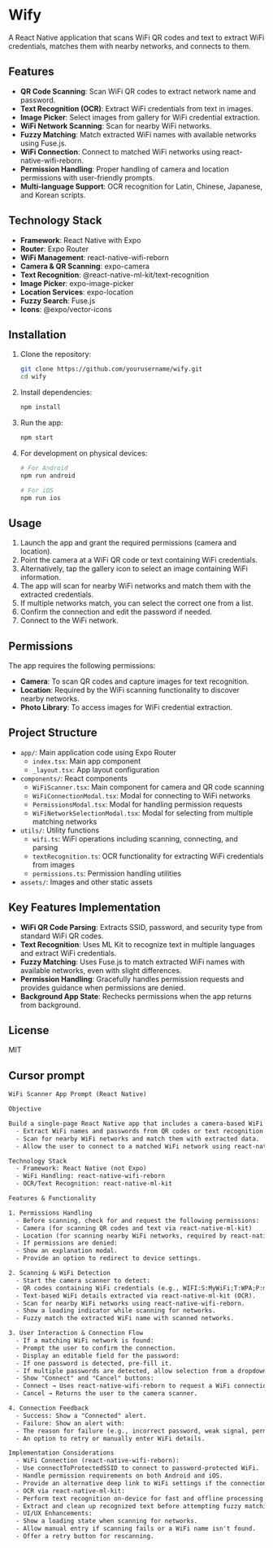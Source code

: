 # Wify

A React Native application that scans WiFi QR codes and text to extract WiFi credentials, matches them with nearby networks, and connects to them.

## Features

- **QR Code Scanning**: Scan WiFi QR codes to extract network name and password.
- **Text Recognition (OCR)**: Extract WiFi credentials from text in images.
- **Image Picker**: Select images from gallery for WiFi credential extraction.
- **WiFi Network Scanning**: Scan for nearby WiFi networks.
- **Fuzzy Matching**: Match extracted WiFi names with available networks using Fuse.js.
- **WiFi Connection**: Connect to matched WiFi networks using react-native-wifi-reborn.
- **Permission Handling**: Proper handling of camera and location permissions with user-friendly prompts.
- **Multi-language Support**: OCR recognition for Latin, Chinese, Japanese, and Korean scripts.

## Technology Stack

- **Framework**: React Native with Expo
- **Router**: Expo Router
- **WiFi Management**: react-native-wifi-reborn
- **Camera & QR Scanning**: expo-camera
- **Text Recognition**: @react-native-ml-kit/text-recognition
- **Image Picker**: expo-image-picker
- **Location Services**: expo-location
- **Fuzzy Search**: Fuse.js
- **Icons**: @expo/vector-icons

## Installation

1. Clone the repository:

   ```bash
   git clone https://github.com/yourusername/wify.git
   cd wify
   ```

2. Install dependencies:

   ```bash
   npm install
   ```

3. Run the app:

   ```bash
   npm start
   ```

4. For development on physical devices:

   ```bash
   # For Android
   npm run android

   # For iOS
   npm run ios
   ```

## Usage

1. Launch the app and grant the required permissions (camera and location).
2. Point the camera at a WiFi QR code or text containing WiFi credentials.
3. Alternatively, tap the gallery icon to select an image containing WiFi information.
4. The app will scan for nearby WiFi networks and match them with the extracted credentials.
5. If multiple networks match, you can select the correct one from a list.
6. Confirm the connection and edit the password if needed.
7. Connect to the WiFi network.

## Permissions

The app requires the following permissions:

- **Camera**: To scan QR codes and capture images for text recognition.
- **Location**: Required by the WiFi scanning functionality to discover nearby networks.
- **Photo Library**: To access images for WiFi credential extraction.

## Project Structure

- `app/`: Main application code using Expo Router
  - `index.tsx`: Main app component
  - `_layout.tsx`: App layout configuration
- `components/`: React components
  - `WiFiScanner.tsx`: Main component for camera and QR code scanning
  - `WiFiConnectionModal.tsx`: Modal for connecting to WiFi networks
  - `PermissionsModal.tsx`: Modal for handling permission requests
  - `WiFiNetworkSelectionModal.tsx`: Modal for selecting from multiple matching networks
- `utils/`: Utility functions
  - `wifi.ts`: WiFi operations including scanning, connecting, and parsing
  - `textRecognition.ts`: OCR functionality for extracting WiFi credentials from images
  - `permissions.ts`: Permission handling utilities
- `assets/`: Images and other static assets

## Key Features Implementation

- **WiFi QR Code Parsing**: Extracts SSID, password, and security type from standard WiFi QR codes.
- **Text Recognition**: Uses ML Kit to recognize text in multiple languages and extract WiFi credentials.
- **Fuzzy Matching**: Uses Fuse.js to match extracted WiFi names with available networks, even with slight differences.
- **Permission Handling**: Gracefully handles permission requests and provides guidance when permissions are denied.
- **Background App State**: Rechecks permissions when the app returns from background.

## License

MIT

## Cursor prompt

```txt
WiFi Scanner App Prompt (React Native)

Objective

Build a single-page React Native app that includes a camera-based WiFi scanner. The app should:
  - Extract WiFi names and passwords from QR codes or text recognition (OCR).
  - Scan for nearby WiFi networks and match them with extracted data.
  - Allow the user to connect to a matched WiFi network using react-native-wifi-reborn.

Technology Stack
  - Framework: React Native (not Expo)
  - WiFi Handling: react-native-wifi-reborn
  - OCR/Text Recognition: react-native-ml-kit

Features & Functionality

1. Permissions Handling
  - Before scanning, check for and request the following permissions:
  - Camera (for scanning QR codes and text via react-native-ml-kit)
  - Location (for scanning nearby WiFi networks, required by react-native-wifi-reborn)
  - If permissions are denied:
  - Show an explanation modal.
  - Provide an option to redirect to device settings.

2. Scanning & WiFi Detection
  - Start the camera scanner to detect:
  - QR codes containing WiFi credentials (e.g., WIFI:S:MyWiFi;T:WPA;P:mypassword;;).
  - Text-based WiFi details extracted via react-native-ml-kit (OCR).
  - Scan for nearby WiFi networks using react-native-wifi-reborn.
  - Show a loading indicator while scanning for networks.
  - Fuzzy match the extracted WiFi name with scanned networks.

3. User Interaction & Connection Flow
  - If a matching WiFi network is found:
  - Prompt the user to confirm the connection.
  - Display an editable field for the password:
  - If one password is detected, pre-fill it.
  - If multiple passwords are detected, allow selection from a dropdown/list.
  - Show "Connect" and "Cancel" buttons:
  - Connect → Uses react-native-wifi-reborn to request a WiFi connection.
  - Cancel → Returns the user to the camera scanner.

4. Connection Feedback
  - Success: Show a "Connected" alert.
  - Failure: Show an alert with:
  - The reason for failure (e.g., incorrect password, weak signal, permission denied).
  - An option to retry or manually enter WiFi details.

Implementation Considerations
  - WiFi Connection (react-native-wifi-reborn):
  - Use connectToProtectedSSID to connect to password-protected WiFi.
  - Handle permission requirements on both Android and iOS.
  - Provide an alternative deep link to WiFi settings if the connection fails.
  - OCR via react-native-ml-kit:
  - Perform text recognition on-device for fast and offline processing.
  - Extract and clean up recognized text before attempting fuzzy matching.
  - UI/UX Enhancements:
  - Show a loading state when scanning for networks.
  - Allow manual entry if scanning fails or a WiFi name isn't found.
  - Offer a retry button for rescanning.
```
